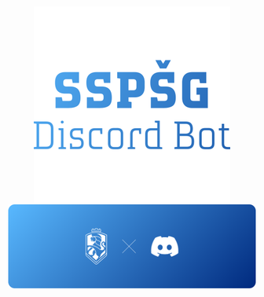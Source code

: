 <div align="center">
    <img src="design/banner/sspsg discord bot.svg" alt="SSPŠG Discord Bot"/>
</div>
<div align="center">
    <img src="design/banner/sspsg discord.svg" alt="SSPŠG × Discord"/>
</div>